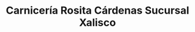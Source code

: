 ---
title: "Carnicería Rosita Cárdenas Sucursal Xalisco"
url: /xalisco/carniceria-rosita-cardenas-sucursal-xalisco/
shop: Metzgerei
---